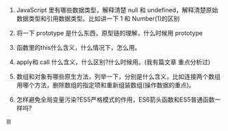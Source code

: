 1. JavaScript 里有哪些数据类型，解释清楚 null 和 undefined，解释清楚原始数据类型和引用数据类型。比如讲一下 1 和 Number(1)的区别

2. 将一下 prototype 是什么东西，原型链的理解，什么时候用 prototype

3. 函数里的this什么含义，什么情况下，怎么用。

4. apply和 call 什么含义，什么区别?什么时候用。(我有篇文章 重点分析过)

5. 数组和对象有哪些原生方法，列举一下，分别是什么含义，比如连接两个数组用哪个方法，删除数组的指定项和重新组装数组(操作数据的重点)。

6. 怎样避免全局变量污染?ES5严格模式的作用，ES6箭头函数和ES5普通函数一样吗?


lll